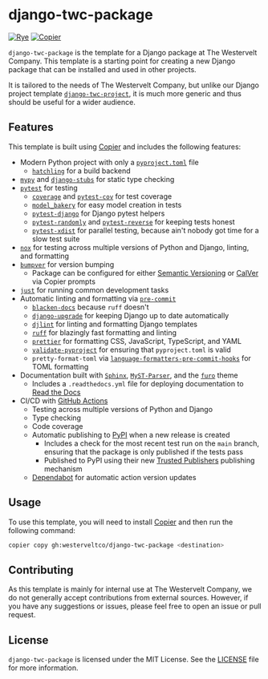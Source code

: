 # django-twc-package

[![Rye](https://img.shields.io/endpoint?url=https://raw.githubusercontent.com/mitsuhiko/rye/main/artwork/badge.json)](https://rye-up.com)
[![Copier](https://img.shields.io/endpoint?url=https://gist.githubusercontent.com/joshuadavidthomas/7c88611504b557ff7aa2a7524ad996e2/raw/4ba6834953dd8a14afc3dbb7bb41f49f181a59bf/badge.json)](https://copier.readthedocs.io)

`django-twc-package` is the template for a Django package at The Westervelt Company. This template is a starting point for creating a new Django package that can be installed and used in other projects.

It is tailored to the needs of The Westervelt Company, but unlike our Django project template [`django-twc-project`](https://github.com/westerveltco/django-twc-project), it is much more generic and thus should be useful for a wider audience.

## Features

This template is built using [Copier](https://copier.readthedocs.io) and includes the following features:

- Modern Python project with only a [`pyproject.toml`](https://packaging.python.org/en/latest/specifications/pyproject-toml/#pyproject-toml-spec) file
  - [`hatchling`](https://github.com/pypa/hatch) for a build backend
- [`mypy`](https://github.com/python/mypy) and [`django-stubs`](https://github.com/typeddjango/django-stubs) for static type checking
- [`pytest`](https://github.com/pytest-dev/pytest) for testing
  - [`coverage`](https://github.com/nedbat/coveragepy) and [`pytest-cov`](https://github.com/pytest-dev/pytest-cov) for test coverage
  - [`model_bakery`](https://github.com/model-bakers/model_bakery) for easy model creation in tests
  - [`pytest-django`](https://github.com/pytest-dev/pytest-django) for Django pytest helpers
  - [`pytest-randomly`](https://github.com/pytest-dev/pytest-randomly) and [`pytest-reverse`](https://github.com/adamchainz/pytest-reverse) for keeping tests honest
  - [`pytest-xdist`](https://github.com/pytest-dev/pytest-xdist) for parallel testing, because ain't nobody got time for a slow test suite
- [`nox`](https://github.com/theacodes/nox) for testing across multiple versions of Python and Django, linting, and formatting
- [`bumpver`](https://github.com/mbarkhau/bumpver) for version bumping
  - Package can be configured for either [Semantic Versioning](https://semver.org) or [CalVer](https://calver.org) via Copier prompts
- [`just`](https://github.com/casey/just) for running common development tasks
- Automatic linting and formatting via [`pre-commit`](https://github.com/pre-commit/pre-commit)
  - [`blacken-docs`](https://github.com/adamchainz/blacken-docs) because `ruff` doesn't
  - [`django-upgrade`](https://github.com/adamchainz/django-upgrade) for keeping Django up to date automatically
  - [`djlint`](https://github.com/rtts/djlint) for linting and formatting Django templates
  - [`ruff`](https://github.com/astral-sh/ruff) for blazingly fast formatting and linting
  - [`prettier`](https://github.com/prettier/prettier) for formatting CSS, JavaScript, TypeScript, and YAML
  - [`validate-pyproject`](https://github.com/abravalheri/validate-pyproject) for ensuring that `pyproject.toml` is valid
  - `pretty-format-toml` via [`language-formatters-pre-commit-hooks`](https://github.com/macisamuele/language-formatters-pre-commit-hooks) for TOML formatting
- Documentation built with [`Sphinx`](https://github.com/sphinx-doc/sphinx), [`MyST-Parser`](https://github.com/executablebooks/MyST-Parser), and the [`furo`](https://github.com/pradyunsg/furo) theme
  - Includes a `.readthedocs.yml` file for deploying documentation to [Read the Docs](https://readthedocs.org)
- CI/CD with [GitHub Actions](https://github.com/features/actions)
  - Testing across multiple versions of Python and Django
  - Type checking
  - Code coverage
  - Automatic publishing to [PyPI](https://pypi.org) when a new release is created
    - Includes a check for the most recent test run on the `main` branch, ensuring that the package is only published if the tests pass
    - Published to PyPI using their new [Trusted Publishers](https://docs.pypi.org/trusted-publishers/) publishing mechanism
  - [Dependabot](https://dependabot.com/) for automatic action version updates

## Usage

To use this template, you will need to install [Copier](https://copier.readthedocs.io) and then run the following command:

```bash
copier copy gh:westerveltco/django-twc-package <destination>
```

## Contributing

As this template is mainly for internal use at The Westervelt Company, we do not generally accept contributions from external sources. However, if you have any suggestions or issues, please feel free to open an issue or pull request.

## License

`django-twc-package` is licensed under the MIT License. See the [LICENSE](LICENSE) file for more information.

